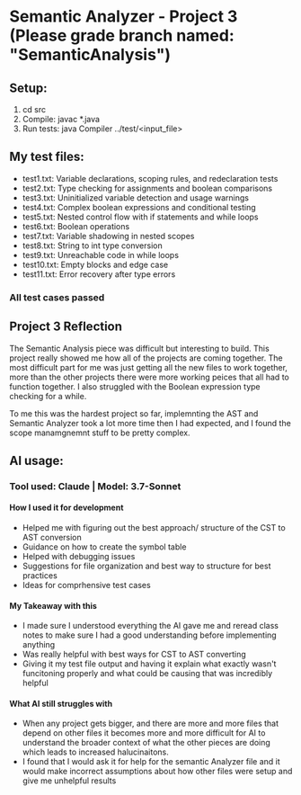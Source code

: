 # Semantic Analyzer - Project 3 (Please grade branch named: "SemanticAnalysis")

## Setup:
1. cd src
2. Compile: javac *.java
3. Run tests: java Compiler ../test/<input_file>

## My test files:
- test1.txt: Variable declarations, scoping rules, and redeclaration tests
- test2.txt: Type checking for assignments and boolean comparisons
- test3.txt: Uninitialized variable detection and usage warnings
- test4.txt: Complex boolean expressions and conditional testing
- test5.txt: Nested control flow with if statements and while loops
- test6.txt: Boolean operations 
- test7.txt: Variable shadowing in nested scopes
- test8.txt: String to int type conversion 
- test9.txt: Unreachable code in while loops
- test10.txt: Empty blocks and edge case
- test11.txt: Error recovery after type errors

### All test cases passed

## Project 3 Reflection
The Semantic Analysis piece was difficult but interesting to build. This project really showed me how all of the projects are coming together. The most difficult part for me was just getting all the new files to work together, more than the other projects there were more working peices that all had to function together. I also struggled with the Boolean expression type checking for a while.

To me this was the hardest project so far, implemnting the AST and Semantic Analyzer took a lot more time then I had expected, and I found the scope manamgnemnt stuff to be pretty complex.

## AI usage:

### Tool used: Claude | Model: 3.7-Sonnet

#### How I used it for development
- Helped me with figuring out the best approach/ structure of the CST to AST conversion
- Guidance on how to create the symbol table
- Helped with debugging issues
- Suggestions for file organization and best way to structure for best practices
- Ideas for comprhensive test cases 

#### My Takeaway with this
- I made sure I understood everything the AI gave me and reread class notes to make sure I had a good understanding before implementing anything
- Was really helpful with best ways for CST to AST converting 
- Giving it my test file output and having it explain what exactly wasn't funcitoning properly and what could be causing that was incredibly helpful

#### What AI still struggles with
- When any project gets bigger, and there are more and more files that depend on other files it becomes more and more difficult for AI to understand the broader context of what the other pieces are doing which leads to increased halucinaitons.
- I found that I would ask it for help for the semantic Analyzer file and it would make incorrect assumptions about how other files were setup and give me unhelpful results